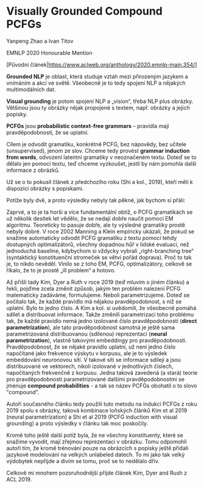 # Visually Grounded Compound PCFGs

Yanpeng Zhao a Ivan Titov

EMNLP 2020 Honourable Mention

[Původní článek|https://www.aclweb.org/anthology/2020.emnlp-main.354/]

**Grounded NLP** je oblast, která studuje vztah mezi přirozeným jazykem a vnímáním a akcí ve světě. Všeobecně je to tedy spojení NLP a nějakých multimodálních dat.

**Visual grounding** je potom spojení NLP a „vision“, třeba NLP plus obrázky. Většinou jsou ty obrázky nějak propojené s textem, např. obrázky a jejich popisky.

**PCFGs** jsou **probabilistic context-free grammars** – pravidla mají pravděpodobnosti, že se uplatní.

Cílem je odvodit gramatiku, konkrétně PCFG, bez nápovědy, bez učitele (unsupervised), jenom ze slov. Chceme tedy provést **grammar induction from words**, odvození latentní gramatiky v neoznačeném textu. Doteď se to dělalo jen pomocí textu, teď chceme vyzkoušet, jestli by nám pomohla další informace z obrázků.

Už se o to pokusil článek z předchozího roku (Shi a kol., 2019), kteří měli k dispozici obrázky s popiskami.

Potíže byly dvě, a proto výsledky nebyly tak pěkné, jak bychom si přáli:

Zaprvé, a to je ta horší a více fundamentální obtíž, o PCFG gramatikách se už několik desítek let vědělo, že se nedají dobře naučit pomocí EM algoritmu. Teoreticky to pasuje dobře, ale ty výsledné gramatiky prostě nebyly dobré. V roce 2002 Manning a Klein empiricky ukázali, že pokud se snažíme automaticky odvodit PCFG gramatiku z textu pomocí tehdy dostupných optimalizátorů, všechny dopadnou hůř v lidské evaluaci, než jednoduchá baseline, kdybychom si vždycky vybrali „right-branching tree“ (syntaktický konstituenční stromeček se větví pořád doprava). Proč to tak je, to nikdo nevěděl. Vinilo se z toho EM, PCFG, optimalizátory, celkově se říkalo, že to je prostě „ill problem“ a hotovo.

Až přišli tady Kim, Dyer a Ruth v roce 2019 (teď mluvím o jiném článku) a řekli, pojďme zcela změnit způsob, jakým ten problém nalezení PCFG matematicky zadáváme, formulujeme. Neboli parametrizujeme. Doteď se počítalo tak, že každé pravidlo má nějakou pravděpodobnost, s níž se uplatní. Bylo to jedno číslo. A Kim a kol. si uvědomili, že všeobecně pomáhá sdílet a distribuovat informace. Takže změnili parametrizaci toho problému tak, že každé pravidlo nemá jedno izolované číslo pravděpodobnosti (**direct parametrization**), ale tato pravděpodobnost samotná je ještě sama parametrizovaná distribuovanou (sdílenou) reprezentací (**neural parametrization**), vlastně takovými embeddingy pro pravděpodobnosti. Pravděpodobnost, že se nějaké pravidlo uplatní, už není jedno číslo napočítané jako frekvence výskytu v korpusu, ale je to výsledek embeddování neuronovou sítí. V takové síti se informace sdílejí a jsou distribuované ve vektorech, nikoli izolované v jednotlivých číslech, napočítaných frekvenčně z korpusu. Jedna taková zavedená (a stará) teorie pro pravděpodobnosti parametrizované dalšími pravděpodobnostmi se jmenuje **compound probabilities** - a tak se název PCFGs obohatil o to slovo "compound".

Autoři současného článku tedy použili tuto metodu na indukci PCFGs z roku 2019 spolu s obrázky, taková kombinace loňských článků Kim et al 2019 (neural parametrization) a Shi et al 2019 (PCFG induction with visual grounding) a proto výsledky v článku tak moc poskočily.

Kromě toho ještě další potíž byla, že ne všechny konstituenty, které se snažíme vyvodit, mají zřejmou reprezentaci v obrázku. Tomu odpomohli autoři tím, že kromě trénování pouze na obrázcích s popisky ještě přidali jazykové modelování na velkých unlabeled datech. To mi jako tak velký výdobytek nepřijde a divím se tomu, proč se to nedělalo dřív.

Celkově mi mnohem pozoruhodnější přijde článek Kim, Dyer and Rush z ACL 2019.
